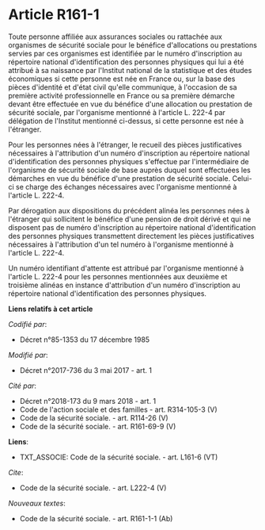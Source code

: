 # Article R161-1

Toute personne affiliée aux assurances sociales ou rattachée aux organismes de sécurité sociale pour le bénéfice
d'allocations ou prestations servies par ces organismes est identifiée par le numéro d'inscription au répertoire national
d'identification des personnes physiques qui lui a été attribué à sa naissance par l'Institut national de la statistique et
des études économiques si cette personne est née en France ou, sur la base des pièces d'identité et d'état civil qu'elle
communique, à l'occasion de sa première activité professionnelle en France ou sa première démarche devant être effectuée en
vue du bénéfice d'une allocation ou prestation de sécurité sociale, par l'organisme mentionné à l'article L. 222-4 par
délégation de l'Institut mentionné ci-dessus, si cette personne est née à l'étranger. 

Pour les personnes nées à l'étranger, le recueil des pièces justificatives nécessaires à l'attribution d'un numéro
d'inscription au répertoire national d'identification des personnes physiques s'effectue par l'intermédiaire de l'organisme
de sécurité sociale de base auprès duquel sont effectuées les démarches en vue du bénéfice d'une prestation de sécurité
sociale. Celui-ci se charge des échanges nécessaires avec l'organisme mentionné à l'article L. 222-4. 

Par dérogation aux dispositions du précédent alinéa les personnes nées à l'étranger qui sollicitent le bénéfice d'une pension
de droit dérivé et qui ne disposent pas de numéro d'inscription au répertoire national d'identification des personnes
physiques transmettent directement les pièces justificatives nécessaires à l'attribution d'un tel numéro à l'organisme
mentionné à l'article L. 222-4. 

Un numéro identifiant d'attente est attribué par l'organisme mentionné à l'article L. 222-4 pour les personnes mentionnées
aux deuxième et troisième alinéas en instance d'attribution d'un numéro d'inscription au répertoire national d'identification
des personnes physiques.

**Liens relatifs à cet article**

_Codifié par_:

  - Décret n°85-1353 du 17 décembre 1985

_Modifié par_:

  - Décret n°2017-736 du 3 mai 2017 - art. 1

_Cité par_:

  - Décret n°2018-173 du 9 mars 2018 - art. 1
  - Code de l'action sociale et des familles - art. R314-105-3 (V)
  - Code de la sécurité sociale. - art. R114-26 (V)
  - Code de la sécurité sociale. - art. R161-69-9 (V)

**Liens**:

  - TXT_ASSOCIE: Code de la sécurité sociale. - art. L161-6 (VT)

_Cite_:

  - Code de la sécurité sociale. - art. L222-4 (V)

_Nouveaux textes_:

  - Code de la sécurité sociale. - art. R161-1-1 (Ab)
